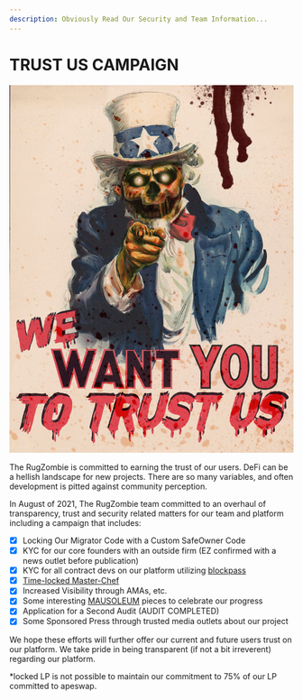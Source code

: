 ```yaml
---
description: Obviously Read Our Security and Team Information...
---
```


# TRUST US CAMPAIGN

![](../../.gitbook/assets/wewanttrust.jpg)

The RugZombie is committed to earning the trust of our users. DeFi can be a hellish landscape for new projects. There are so many variables, and often development is pitted against community perception. 

In August of 2021, The RugZombie team committed to an overhaul of transparency, trust and security related matters for our team and platform including a campaign that includes: 

* [x] Locking Our Migrator Code with a Custom SafeOwner Code
* [x] KYC for our core founders with an outside firm \(EZ confirmed with a news outlet before publication\) 
* [x] KYC for all contract devs on our platform utilizing [blockpass](https://blockpass.org/)
* [x] [Time-locked Master-Chef](./)
* [x] Increased Visibility through AMAs, etc.
* [x] Some interesting [MAUSOLEUM](../../basic-information/main-features/mausoleum.md) pieces to celebrate our progress
* [x] Application for a Second Audit \(AUDIT COMPLETED\)
* [x] Some Sponsored Press through trusted media outlets about our project

We hope these efforts will further offer our current and future users trust on our platform. We take pride in being transparent \(if not a bit irreverent\) regarding our platform.

 \*locked LP is not possible to maintain our commitment to 75% of our LP committed to apeswap. 

